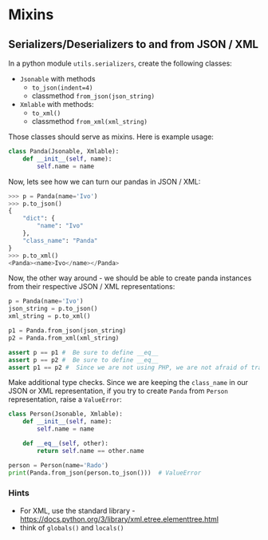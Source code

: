 # Mixins

## Serializers/Deserializers to and from JSON / XML

In a python module `utils.serializers`, create the following classes:

* `Jsonable` with methods
  * `to_json(indent=4)`
  * classmethod `from_json(json_string)`
* `Xmlable` with methods:
  * `to_xml()`
  * classmethod `from_xml(xml_string)`

Those classes should serve as mixins. Here is example usage:


```python
class Panda(Jsonable, Xmlable):
    def __init__(self, name):
        self.name = name
```

Now, lets see how we can turn our pandas in JSON / XML:

```python
>>> p = Panda(name='Ivo')
>>> p.to_json()
{
    "dict": {
        "name": "Ivo"
    },
    "class_name": "Panda"
}
>>> p.to_xml()
<Panda><name>Ivo</name></Panda>
```

Now, the other way around - we should be able to create panda instances from their respective JSON / XML representations:

```python
p = Panda(name='Ivo')
json_string = p.to_json()
xml_string = p.to_xml()

p1 = Panda.from_json(json_string)
p2 = Panda.from_xml(xml_string)

assert p == p1 #  Be sure to define __eq__
assert p == p2 #  Be sure to define __eq__
assert p1 == p2 #  Since we are not using PHP, we are not afraid of transitivity
```

Make additional type checks. Since we are keeping the `class_name` in our JSON or XML representation, if you try to create `Panda` from `Person` representation, raise a `ValueError`:

```python
class Person(Jsonable, Xmlable):
    def __init__(self, name):
        self.name = name

    def __eq__(self, other):
        return self.name == other.name

person = Person(name='Rado')
print(Panda.from_json(person.to_json()))  # ValueError
```

### Hints

* For XML, use the standard library - <https://docs.python.org/3/library/xml.etree.elementtree.html>
* think of `globals()` and `locals()`
